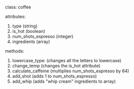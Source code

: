 class: coffee  

attributes:
1. type (string)
2. is_hot (boolean)
3. num_shots_espresso (integer)
4. ingredients (array)

methods:
1. lowercase_type: (changes all the letters to lowercase)
2. change_temp (changes the is_hot attribute)
3. calculate_caffeine (multiplies num_shots_espresso by 64)
4. add_shot (adds 1 to num_shots_espresso)
5. add_whip (adds "whip cream" ingredients to array)
